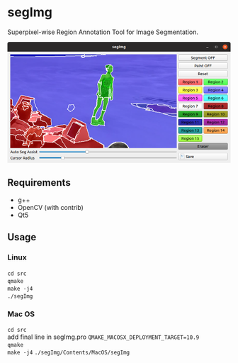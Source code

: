 # segImg
Superpixel-wise Region Annotation Tool for Image Segmentation.

![png](https://github.com/kuboyoo/segImg/blob/master/assets/segImg.png)

## Requirements
* g++
* OpenCV (with contrib)
* Qt5

## Usage
### Linux
`cd src`  
`qmake`  
`make -j4`  
`./segImg`

### Mac OS
`cd src`  
add final line in segImg.pro `QMAKE_MACOSX_DEPLOYMENT_TARGET=10.9`  
`qmake`  
`make -j4`
`./segImg/Contents/MacOS/segImg`
